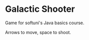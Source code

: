 Galactic Shooter
==================
Game for softuni's Java basics course.

Arrows to move, space to shoot.





